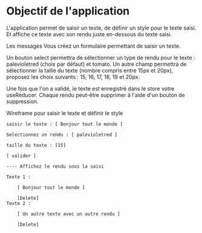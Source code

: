 # Objectif de l'application
L'application permet de saisir un texte, de définir un style pour le texte saisi. Et affiche ce texte avec son rendu juste en-dessous du texte saisi.

Les messages
Vous créez un formulaire permettant de saisir un texte.

Un bouton select permettra de sélectionner un type de rendu pour le texte : palevioletred (choix par défaut) et tomato. Un autre champ permettra de sélectionner la taille du texte (nombre compris entre 15px et 20px), proposez les choix suivants : 15, 16, 17, 18, 19 et 20px.

Une fois que l'on a validé, le texte est enregistré dans le store votre useReducer. Chaque rendu peut-être supprimer à l'aide d'un bouton de suppression.

Wireframe pour saisir le texte et définir le style
```text
saisir le texte : [ Bonjour tout le monde ]

Selectionnez un rendu : [ palevioletred ]

taille du texte : [15]

[ valider ]

---- Affichez le rendu sous la saisi

Texte 1 :

    [ Bonjour tout le monde ] 

    [Delete]
Texte 2 :

    [ Un autre texte avec un autre rendu ] 

    [Delete]
```